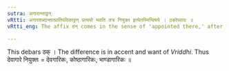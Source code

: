 ```yaml
---
sutra: अगारान्ताट्ठन्
vRtti: अगारशब्दान्तात्प्रातिपदिकाट्टन् प्रत्ययो भवति तत्र नियुक्त इत्येतस्मिन्विषये । ठकोपवादः ॥
vRtti_eng: The affix ठन् comes in the sense of 'appointed there,' after a word ending with '_agara_.'

---
```

This debars ठक् । The difference is in accent and want of _Vriddhi_. Thus देवागारे नियुक्तः = देवगारिकः, कोष्ठागारिकः, भाण्डागारिकः ॥